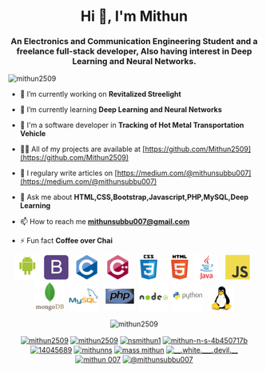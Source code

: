 <h1 align="center">Hi 👋, I'm Mithun</h1>
<h3 align="center">An Electronics and Communication Engineering Student and a freelance full-stack developer, Also having interest in Deep Learning and Neural Networks.</h3>

<p align="left"> <img src="https://komarev.com/ghpvc/?username=mithun2509" alt="mithun2509" /> </p>

- 🔭 I’m currently working on **Revitalized Streelight**

- 🌱 I’m currently learning **Deep Learning and Neural Networks**

- 👯 I'm a software developer in **Tracking of Hot Metal Transportation Vehicle**

- 👨‍💻 All of my projects are available at [https://github.com/Mithun2509](https://github.com/Mithun2509)

- 📝 I regulary write articles on [https://medium.com/@mithunsubbu007](https://medium.com/@mithunsubbu007)

- 💬 Ask me about **HTML,CSS,Bootstrap,Javascript,PHP,MySQL,Deep Learning**

- 📫 How to reach me **mithunsubbu007@gmail.com**

- ⚡ Fun fact **Coffee over Chai**

<!-- BLOG-POST-LIST:START -->
<!-- BLOG-POST-LIST:END -->

<p align="center"><img src="/android-original-wordmark.svg" alt="android" width="50" height="50"/> &nbsp<img src="/bootstrap-plain.svg" alt="bootstrap" width="50" height="50"/> &nbsp <img src="/c-original.svg" alt="c" width="50" height="50"/> &nbsp <img src="/cplusplus-original.svg" alt="cplusplus" width="50" height="50"/> &nbsp <img src="/css3-original-wordmark.svg" alt="css3" width="50" height="50"/> &nbsp <img src="/html5-original-wordmark.svg" alt="html5" width="50" height="50"/>&nbsp<img src="/java-original-wordmark.svg" alt="java" width="50" height="50"/> &nbsp <img src="/javascript-original.svg" alt="javascript" width="50" height="50"/>  &nbsp<img src="/mongodb-original-wordmark.svg" alt="mongodb" width="60" height="60"/> &nbsp<img src="/mysql-original-wordmark.svg" alt="mysql" width="60" height="60"/> &nbsp <img src="/php-original.svg" alt="php" width="60" height="60"/> &nbsp<img src="/nodejs-original-wordmark.svg" alt="nodejs" width="60" height="60"/> &nbsp<img src="/python-original-wordmark.svg" alt="python" width="60" height="60"/> &nbsp <img 
src="/linux-original.svg" alt="linux" width="50" height="50"/></p><p align="center"> <img
src="https://github-readme-stats.vercel.app/api?username=mithun2509&show_icons=true" alt="mithun2509" /> </p>

<p align="center">
<a href="https://codepen.io/mithun2509" target="blank"><img align="center" src="https://cdn.jsdelivr.net/npm/simple-icons@3.0.1/icons/codepen.svg" alt="mithun2509" height="20" width="20" /></a>
<a href="https://dev.to/mithun2509" target="blank"><img align="center" src="https://cdn.jsdelivr.net/npm/simple-icons@3.0.1/icons/dev-dot-to.svg" alt="mithun2509" height="20" width="20" /></a>
<a href="https://twitter.com/nsmithun1" target="blank"><img align="center" src="https://cdn.jsdelivr.net/npm/simple-icons@3.0.1/icons/twitter.svg" alt="nsmithun1" height="20" width="20" /></a>
<a href="https://linkedin.com/in/mithun-n-s-4b450717b" target="blank"><img align="center" src="https://cdn.jsdelivr.net/npm/simple-icons@3.0.1/icons/linkedin.svg" alt="mithun-n-s-4b450717b" height="20" width="20" /></a>
<a href="https://stackoverflow.com/users/14045689" target="blank"><img align="center" src="https://cdn.jsdelivr.net/npm/simple-icons@3.0.1/icons/stackoverflow.svg" alt="14045689" height="20" width="20" /></a>
<a href="https://kaggle.com/mithunns" target="blank"><img align="center" src="https://cdn.jsdelivr.net/npm/simple-icons@3.0.1/icons/kaggle.svg" alt="mithunns" height="20" width="20" /></a>
<a href="https://fb.com/mass mithun" target="blank"><img align="center" src="https://cdn.jsdelivr.net/npm/simple-icons@3.0.1/icons/facebook.svg" alt="mass mithun" height="20" width="20" /></a>
<a href="https://instagram.com/__.white.___.devil.__" target="blank"><img align="center" src="https://cdn.jsdelivr.net/npm/simple-icons@3.0.1/icons/instagram.svg" alt="__.white.___.devil.__" height="20" width="20" /></a>
<a href="https://www.behance.net/mithun 007" target="blank"><img align="center" src="https://cdn.jsdelivr.net/npm/simple-icons@3.0.1/icons/behance.svg" alt="mithun 007" height="20" width="20" /></a>
<a href="https://medium.com/@mithunsubbu007" target="blank"><img align="center" src="https://cdn.jsdelivr.net/npm/simple-icons@3.0.1/icons/medium.svg" alt="@mithunsubbu007" height="20" width="20" /></a>
</p>

